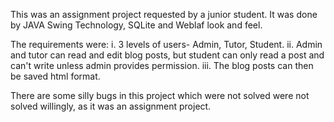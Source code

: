This was an assignment project requested by a junior student. It was done by JAVA Swing Technology, SQLite and Weblaf look and feel.

The requirements were:
i. 3 levels of users- Admin, Tutor, Student.
ii. Admin and tutor can read and edit blog posts, but student can only read a post and can't write unless admin provides permission.
iii. The blog posts can then be saved html format.

There are some silly bugs in this project which were not solved were not solved willingly, as it was an assignment project.
